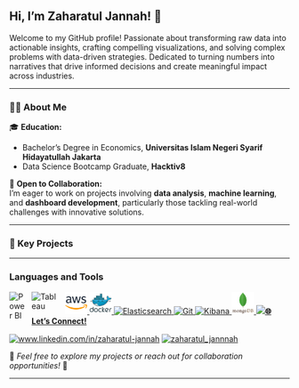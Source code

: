 ## Hi, I’m **Zaharatul Jannah!** 👋  

Welcome to my GitHub profile! Passionate about transforming raw data into actionable insights, crafting compelling visualizations, and solving complex problems with data-driven strategies. Dedicated to turning numbers into narratives that drive informed decisions and create meaningful impact across industries. 

---

### **👩‍🎓 About Me**  
🎓 **Education:**  
- Bachelor’s Degree in Economics, **Universitas Islam Negeri Syarif Hidayatullah Jakarta**  
- Data Science Bootcamp Graduate, **Hacktiv8**  

🤝 **Open to Collaboration:**  
I’m eager to work on projects involving **data analysis**, **machine learning**, and **dashboard development**, particularly those tackling real-world challenges with innovative solutions.

---

### **🚀 Key Projects**  



---

### **Languages and Tools**
<p align="left">
  <!-- Power BI -->
  <img align="left" alt="Power BI" width="30px" src="https://powerbi.microsoft.com/pictures/application-logos/svg/powerbi.svg" style="padding-right:10px;" />

  <!-- Tableau -->
  <img align="left" alt="Tableau" width="50px" src="https://logos-world.net/wp-content/uploads/2021/10/Tableau-Symbol.png" style="padding-right:10px;" />
</p>

<p align="left">
  <!-- AWS -->
  <a href="https://aws.amazon.com" target="_blank" rel="noreferrer">
    <img src="https://raw.githubusercontent.com/devicons/devicon/master/icons/amazonwebservices/amazonwebservices-original-wordmark.svg" alt="AWS" width="40" height="40"/>
  </a>

  <!-- Docker -->
  <a href="https://www.docker.com/" target="_blank" rel="noreferrer">
    <img src="https://raw.githubusercontent.com/devicons/devicon/master/icons/docker/docker-original-wordmark.svg" alt="Docker" width="40" height="40"/>
  </a>

  <!-- Elasticsearch -->
  <a href="https://www.elastic.co" target="_blank" rel="noreferrer">
    <img src="https://www.vectorlogo.zone/logos/elastic/elastic-icon.svg" alt="Elasticsearch" width="40" height="40"/>
  </a>

  <!-- Git -->
  <a href="https://git-scm.com/" target="_blank" rel="noreferrer">
    <img src="https://www.vectorlogo.zone/logos/git-scm/git-scm-icon.svg" alt="Git" width="40" height="40"/>
  </a>

  <!-- Kibana -->
  <a href="https://www.elastic.co/kibana" target="_blank" rel="noreferrer">
    <img src="https://www.vectorlogo.zone/logos/elasticco_kibana/elasticco_kibana-icon.svg" alt="Kibana" width="40" height="40"/>
  </a>

  <!-- MongoDB -->
  <a href="https://www.mongodb.com/" target="_blank" rel="noreferrer">
    <img src="https://raw.githubusercontent.com/devicons/devicon/master/icons/mongodb/mongodb-original-wordmark.svg" alt="MongoDB" width="40" height="40"/>
  </a>

  <!-- PostgreSQL -->
  <a href="https://www.postgresql.org" target="_blank" rel="noreferrer">
    <img src="https://raw.githubu
 </a>

---
---

### **🌐 Let’s Connect!**  
<p>
<a href="https://linkedin.com/in/www.linkedin.com/in/zaharatul-jannah" target="blank"><img align="center" src="https://raw.githubusercontent.com/rahuldkjain/github-profile-readme-generator/master/src/images/icons/Social/linked-in-alt.svg" alt="www.linkedin.com/in/zaharatul-jannah" height="30" width="40" /></a>
<a href="https://instagram.com/zaharatul_jannnah" target="blank"><img align="center" src="https://raw.githubusercontent.com/rahuldkjain/github-profile-readme-generator/master/src/images/icons/Social/instagram.svg" alt="zaharatul_jannnah" height="30" width="40" /></a>
</p>

💬 *Feel free to explore my projects or reach out for collaboration opportunities!* 🚀

---
